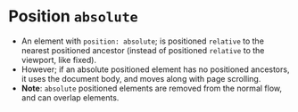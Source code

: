 # Position `absolute`

* An element with `position: absolute`; is positioned `relative` to the nearest positioned ancestor (instead of positioned `relative` to the viewport, like fixed).
* However; if an absolute positioned element has no positioned ancestors, it uses the document body, and moves along with page scrolling.
* __Note__: `absolute` positioned elements are removed from the normal flow, and can overlap elements.